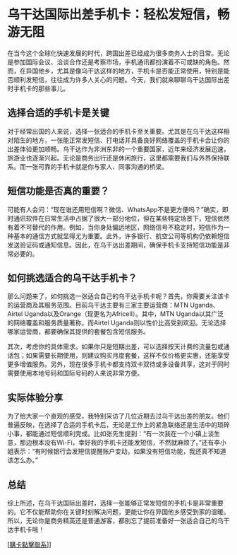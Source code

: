 # 乌干达国际出差手机卡：轻松发短信，畅游无阻

在当今这个全球化快速发展的时代，跨国出差已经成为很多商务人士的日常。无论是参加国际会议、洽谈合作还是考察市场，手机通讯都扮演着不可或缺的角色。然而，在异国他乡，尤其是像乌干达这样的地方，手机卡是否能正常使用，特别是能否顺利发短信，往往成为许多人关心的问题。今天，我们就来聊聊乌干达国际出差时手机卡的那些事儿。

## 选择合适的手机卡是关键

对于经常出国的人来说，选择一张适合的手机卡至关重要。尤其是在乌干达这样相对陌生的地方，一张能正常发短信、打电话并具备良好网络覆盖的手机卡会让你的出差体验更加顺畅。乌干达作为非洲东非的一个重要国家，近年来经济发展迅速，旅游业也逐渐兴起。无论是商务出行还是休闲旅行，这里都需要我们与外界保持联系。而一张可靠的手机卡就是你与家人、同事沟通的桥梁。

## 短信功能是否真的重要？

可能有人会问：“现在谁还用短信啊？微信、WhatsApp不是更方便吗？”确实，即时通讯软件在日常生活中占据了很大一部分地位，但在某些特定场景下，短信依然有着不可替代的作用。例如，当你身处偏远地区，网络信号不稳定时，短信作为一种基本的通信方式就显得尤为重要。此外，许多银行、航空公司等机构仍依赖短信发送验证码或通知信息。因此，在乌干达出差期间，确保手机卡支持短信功能是非常必要的。

## 如何挑选适合的乌干达手机卡？

那么问题来了，如何挑选一张适合自己的乌干达手机卡呢？首先，你需要关注该卡的运营商及其服务范围。目前乌干达主要有三家主要运营商：MTN Uganda、Airtel Uganda以及Orange（现更名为Africell）。其中，MTN Uganda以其广泛的网络覆盖和服务质量著称，而Airtel Uganda则以性价比高受到欢迎。无论选择哪家运营商，都要确保其提供的套餐包含短信服务。

其次，考虑你的具体需求。如果你只是短期出差，可以选择按天计费的流量包或通话包；如果需要长期使用，则建议购买月度套餐，这样不仅价格更实惠，还能享受更多增值服务。另外，现在很多手机卡都支持双卡双待或多设备共享，这对于同时需要使用本地号码和国际号码的人来说非常方便。

## 实际体验分享

为了给大家一个直观的感受，我特别采访了几位近期去过乌干达出差的朋友。他们普遍反映，在选择了合适的手机卡后，无论是工作上的紧急联络还是生活中的琐碎小事，都能通过短信顺利完成。比如张先生提到：“有一次我在一个小镇上谈生意，那边根本没有Wi-Fi，幸好我的手机卡还能发短信，不然就麻烦了。”还有李小姐表示：“有时候银行会发短信提醒账户变动，如果没有短信功能，我还真不知道该怎么办。”

## 总结

综上所述，在乌干达国际出差时，选择一张能够正常发短信的手机卡是非常重要的。它不仅能帮助你在关键时刻解决问题，更能让你在异国他乡感受到家的温暖。所以，无论你是商务精英还是普通游客，都别忘了提前准备好一张适合自己的乌干达手机卡哦！

[[購卡點擊聯系](https://t.me/s/esim1088)]]